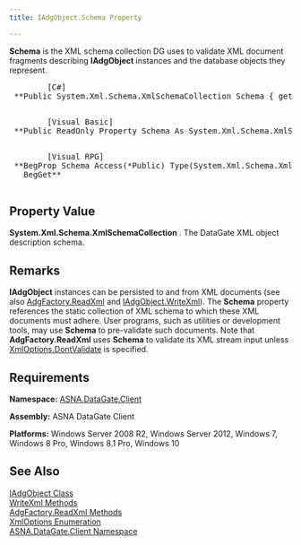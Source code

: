 ```yaml
---
title: IAdgObject.Schema Property

---
```


**Schema** is the XML schema collection DG uses to validate XML document fragments describing **IAdgObject** instances and the database objects they represent.
<pre>        <span class="lang">[C#]</span>
 **Public System.Xml.Schema.XmlSchemaCollection Schema { get }** 
      </pre>
<pre>        <span class="lang">[Visual Basic] </span>
 **Public ReadOnly Property Schema As System.Xml.Schema.XmlSchemaCollection** 
      </pre>
<pre class="prettyprint">
        <span class="lang">[Visual RPG]</span>
 **BegProp Schema Access(*Public) Type(System.Xml.Schema.XmlSchemaCollection)
   BegGet** 
      </pre>

## Property Value

**System.Xml.Schema.XmlSchemaCollection** . The DataGate XML object description schema. 
## Remarks

**IAdgObject** instances can be persisted to and from XML documents (see also [AdgFactory.ReadXml](adg-factory-class-read-xml-methods.html) and [IAdgObject.WriteXml](iadg-object-class-write-xml-methods.html)). The **Schema** property references the static collection of XML schema to which these XML documents must adhere. User programs, such as utilities or development tools, may use **Schema** to pre-validate such documents. Note that **AdgFactory.ReadXml** uses **Schema** to validate its XML stream input unless [ XmlOptions.DontValidate](xml-options-enumeration.html) is specified.
## Requirements

**Namespace:** [ASNA.DataGate.Client](datagate-client-namespace.html) 

**Assembly:** ASNA DataGate Client

**Platforms:** Windows Server 2008 R2, Windows Server 2012, Windows 7, Windows 8 Pro, Windows 8.1 Pro, Windows 10
## See Also


[IAdgObject Class](iadg-object-class.html)
      <br />
[WriteXml Methods](iadg-object-class-write-xml-methods.html)
      <br />
[AdgFactory.ReadXml Methods](adg-factory-class-read-xml-methods.html)
      <br />
[XmlOptions Enumeration](xml-options-enumeration.html)
      <br />
[ASNA.DataGate.Client Namespace](datagate-client-namespace.html)

